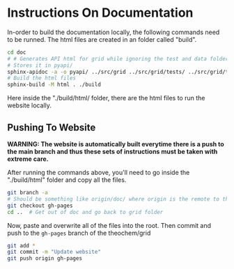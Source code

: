 # Instructions On Documentation

In-order to build the documentation locally, the following commands need to
be runned. The html files are created in an folder called "build".

```bash
cd doc
# # Generates API html for grid while ignoring the test and data folders.
# Stores it in pyapi/
sphinx-apidoc -a -o pyapi/ ../src/grid ../src/grid/tests/ ../src/grid/test/ ../src/grid/data/ --separate
# Build the html files
sphinx-build -M html . ./build
```
Here inside the "./build/html/ folder, there are the html files to run the website locally.


## Pushing To Website

**WARNING: The website is automatically built everytime there is a push to the main branch and thus these sets of instructions must be taken with extreme care.**

After running the commands above, you'll need to go inside the  "./build/html" folder and copy all the files.

```bash
git branch -a
# Should be something like origin/doc/ where origin is the remote to the theochem/grid Github
git checkout gh-pages
cd ..  # Get out of doc and go back to grid folder
```
Now, paste and overwrite all of the files into the root. Then commit and push to the `gh-pages` branch of the theochem/grid
```bash
git add *
git commit -m "Update website"
git push origin gh-pages
```
